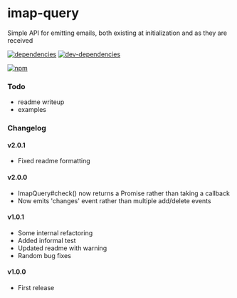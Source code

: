 # imap-query
Simple API for emitting emails, both existing at initialization and as they are received

[![dependencies](https://david-dm.org/zenflow/imap-query.svg)](https://david-dm.org/zenflow/imap-query)
[![dev-dependencies](https://david-dm.org/zenflow/imap-query/dev-status.svg)](https://david-dm.org/zenflow/imap-query#info=devDependencies)

[![npm](https://nodei.co/npm/imap-query.svg?downloads=true&downloadRank=true&stars=true)](https://www.npmjs.com/package/imap-query)

### Todo
* readme writeup
* examples

### Changelog

#### v2.0.1
* Fixed readme formatting

#### v2.0.0
* ImapQuery#check() now returns a Promise rather than taking a callback
* Now emits 'changes' event rather than multiple add/delete events

#### v1.0.1
* Some internal refactoring
* Added informal test
* Updated readme with warning
* Random bug fixes

#### v1.0.0
* First release